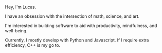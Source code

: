 Hey, I'm Lucas.

I have an obsession with the intersection of math, science, and art.

I'm interested in building software to aid with productivity, mindfulness, and well-being.

Currently, I mostly develop with Python and Javascript. If I require extra efficiency, C++ is my go to.
